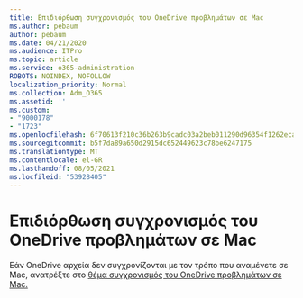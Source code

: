 ```yaml
---
title: Επιδιόρθωση συγχρονισμός του OneDrive προβλημάτων σε Mac
ms.author: pebaum
author: pebaum
ms.date: 04/21/2020
ms.audience: ITPro
ms.topic: article
ms.service: o365-administration
ROBOTS: NOINDEX, NOFOLLOW
localization_priority: Normal
ms.collection: Adm_O365
ms.assetid: ''
ms.custom:
- "9000178"
- "1723"
ms.openlocfilehash: 6f70613f210c36b263b9cadc03a2beb011290d96354f1262eca9dd87c0ff28fd
ms.sourcegitcommit: b5f7da89a650d2915dc652449623c78be6247175
ms.translationtype: MT
ms.contentlocale: el-GR
ms.lasthandoff: 08/05/2021
ms.locfileid: "53928405"
---
```

# <a name="fix-onedrive-sync-issues-on-a-mac"></a>Επιδιόρθωση συγχρονισμός του OneDrive προβλημάτων σε Mac

Εάν OneDrive αρχεία δεν συγχρονίζονται με τον τρόπο που αναμένετε σε Mac, ανατρέξτε στο [θέμα συγχρονισμός του OneDrive προβλημάτων σε Mac.](https://support.office.com/article/fix-onedrive-sync-problems-on-a-mac-af3012d7-13ec-4ac9-bbb1-ebcd2a0cd756)





